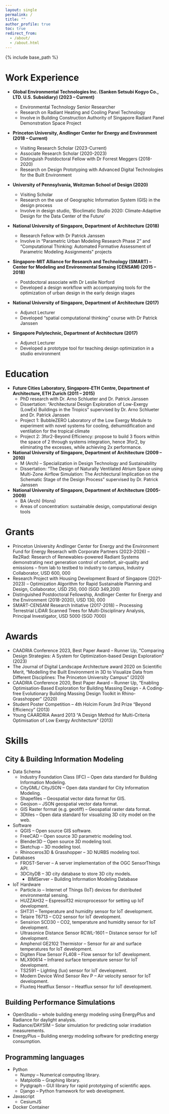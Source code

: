 ```yaml
---
layout: single
permalink: /
title: ""
author_profile: true
toc: true
redirect_from: 
  - /about/
  - /about.html
---
```


{% include base_path %}

# Work Experience

- **Global Environmental Technologies Inc. (Sanken Setsubi Kogyo Co., LTD. U.S. Subsidiary) (2023 – Current)**
  - Environmental Technology Senior Researcher
  - Research on Radiant Heating and Cooling Panel Technology
  - Involve in Building Construction Authority of Singapore Radiant Panel Demonstration Space Project

- **Princeton University, Andlinger Center for Energy and Environment (2018 – Current)**
  - Visiting Research Scholar (2023-Current)
  - Associate Research Scholar (2020-2023)
  - Distinguish Postdoctoral Fellow with Dr Forrest Meggers (2018-2020)
  - Research on Design Prototyping with Advanced Digital Technologies for the Built Environment

- **University of Pennsylvania, Weitzman School of Design (2020)**
  - Visiting Scholar
  - Research on the use of Geographic Information System (GIS) in the design process
  - Involve in design studio, ‘Bioclimatic Studio 2020: Climate-Adaptive Design for the Data Center of the Future’

- **National University of Singapore, Department of Architecture (2018)**
  - Research Fellow with Dr Patrick Janssen
  - Involve in “Parametric Urban Modeling Research Phase 2” and “Computational Thinking: Automated Formative Assessment of Parametric Modeling Assignments" projects

- **Singapore-MIT Alliance for Research and Technology (SMART) – Center for Modeling and Environmental Sensing (CENSAM) (2015 – 2018)**
  - Postdoctoral associate with Dr Leslie Norford
  - Developed a design workflow with accompanying tools for the optimization of urban design in the early design stages

- **National University of Singapore, Department of Architecture (2017)**
  - Adjunct Lecturer
  - Developed “spatial computational thinking” course with Dr Patrick Janssen

- **Singapore Polytechnic, Department of Architecture (2017)**
  - Adjunct Lecturer
  - Developed a prototype tool for teaching design optimization in a studio environment

# Education

- **Future Cities Laboratory, Singapore-ETH Centre, Department of Architecture, ETH Zurich (2011 – 2015)**
  - PhD research with Dr. Arno Schlueter and Dr. Patrick Janssen
  - Dissertation: “Architectural Design Exploration of Low-Exergy (LowEx) Buildings in the Tropics” supervised by Dr. Arno Schlueter and Dr. Patrick Janssen
  - Project 1:  BubbleZERO Laboratory of the Low Exergy Module to experiment with novel systems for cooling, dehumidification and ventilation for the tropical climate
  - Project 2: 3for2-Beyond Efficiency: propose to build 3 floors within the space of 2 through systems integration, hence 3for2, by eliminating the excesses, while achieving 2x performance.
- **National University of Singapore, Department of Architecture (2009 – 2010)**
  - M (Arch) – Specialization in Design Technology and Sustainability
  - Dissertation: “The Design of Naturally Ventilated Atrium Space using Multi-Zone Airflow Simulation: The Architectural Implication on the Schematic Stage of the Design Process” supervised by Dr. Patrick Janssen
- **National University of Singapore, Department of Architecture (2005-2009)**
  - BA (Arch) (Hons)
  - Areas of concentration: sustainable design, computational design tools

# Grants
- Princeton University Andlinger Center for Energy and the Environment Fund for Energy Reserach with Corporate Partners (2023-2026) – Re2Rad: Research of Renewables-powered Radiant Systems demonstrating next generation control of comfort, air-quality and emissions – from lab to testbed to industry to campus, Industry Collaborator, USD 600, 000
- Research Project with Housing Development Board of Singapore (2021-2023) – Optimization Algorithm for Rapid Sustainable Planning and Design, Collaborator, USD 250, 000 (SGD 349,200)
- Distinguished Postdoctoral Fellowship, Andlinger Center for Energy and the Environment (2018-2020), USD 130, 000
- SMART-CENSAM Research Initiative (2017-2018) – Processing Terrestrial LiDAR Scanned Trees for Multi-Disciplinary Analysis, Principal Investigator, USD 5000 (SGD 7000)

# Awards
- CAADRIA Conference 2023, Best Paper Award – Runner Up, “Comparing Design Strategies: A System for Optimization-based Design Exploration” (2023)
- The Journal of Digital Landscape Architecture award 2020 on Scientific Merit, “Modelling the Built Environment in 3D to Visualize Data from Different Disciplines: The Princeton University Campus” (2020)
- CAADRIA Conference 2020, Best Paper Award – Runner Up, “Enabling Optimisation-Based Exploration for Building Massing Design - A Coding-free Evolutionary Building Massing Design Toolkit in Rhino-Grasshopper” (2020)
- Student Poster Competition – 4th Holcim Forum 3rd Prize “Beyond Efficiency” (2013)
- Young CAARDRIA Award 2013 “A Design Method for Multi-Criteria Optimisation of Low Exergy Architecture” (2013)

# Skills
## City & Building Information Modeling
- Data Schema
  - Industry Foundation Class (IFC) – Open data standard for Building Information Modeling.
  - CityGML/ CityJSON – Open data standard for City Information Modeling.
  - Shapefiles – Geospatial vector data format for GIS.
  - Geojson – JSON geospatial vector data format.
  - GIS Raster format (e.g. geotiff) – Geospatial raster data format.
  - 3Dtiles – Open data standard for visualizing 3D city model on the web.
- Software
  - QGIS – Open source GIS software.
  - FreeCAD – Open source 3D parametric modeling tool.
  - Blender3D – Open source 3D modeling tool.
  - Sketchup – 3D modeling tool.
  - Rhinoceros3D & Grasshopper – 3D NURBS modeling tool.
- Databases
  - FROST-Server – A server implementation of the OGC SensorThings API.
  - 3DCityDB – 3D city database to store 3D city models.
    - BIMServer – Building Information Modeling Database
- IoT Hardware
  - Particle.io – Internet of Things (IoT) devices for distributed environmental sensing.
  - HUZZAH32 – Espressif32 microprocessor for setting up IoT development.
  - SHT31 – Temperature and humidity sensor for IoT development.
  - Telaire T6713 – CO2 sensor for IoT development.
  - Sensirion SCD30 – CO2, temperature and humidity sensor for IoT development.
  - Ultrasonice Distance Sensor RCWL-1601 – Distance sensor for IoT development.
  - Amphenol GE2102 Thermistor – Sensor for air and surface temperatures for IoT development.
  - Digiten Flow Sensor FL408 – Flow sensor for IoT development.
  - MLX90614 – Infrared surface temperature sensor for IoT development.
  - TS2591 – Lighting (lux) sensor for IoT development.
  - Modern Device Wind Sensor Rev P – Air velocity sensor for IoT development.
  - Fluxteq Heatflux Sensor – Heatflux sensor for IoT development.

## Building Performance Simulations
- OpenStudio – whole building energy modeling using EnergyPlus and Radiance for daylight analysis.
- Radiance/DAYSIM – Solar simulation for predicting solar irradiation measurements. 
- EnergyPlus – Building energy modeling software for predicting energy consumption.

## Programming languages
- Python
  - Numpy – Numerical computing library.
  - Matplotlib – Graphing library.
  - Pyqtgraph – GUI library for rapid prototyping of scientific apps.
  - Django – Python framework for web development.
- Javascript
  - CesiumJS
- Docker Container

